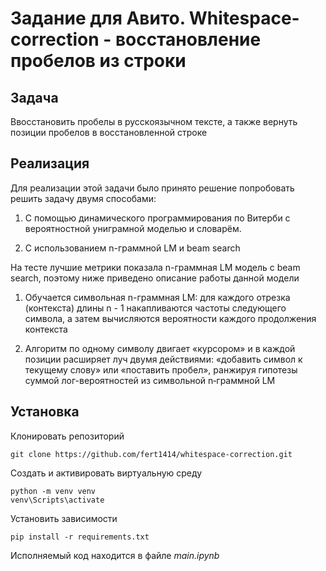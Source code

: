 # Задание для Авито. Whitespace-correction - восстановление пробелов из строки

## Задача 
Ввосстановить пробелы в русскоязычном тексте, а также вернуть позиции пробелов в восстановленной строке

## Реализация
Для реализации этой задачи было принято решение попробовать решить задачу двумя способами:
    
1. С помощью динамического программирования по Витерби с вероятностной униграмной моделью и словарём.
    
2. С использованием n-граммной LM и beam search

На тесте лучшие метрики показала n-граммная LM модель с beam search, поэтому ниже приведено описание работы данной модели
    
1. Обучается символьная n-граммная LM: для каждого отрезка (контекста) длины n - 1 накапливаются частоты следующего символа, а затем вычисляются вероятности каждого продолжения контекста
    
2. Алгоритм по одному символу двигает «курсором» и в каждой позиции расширяет луч двумя действиями: «добавить символ к текущему слову» или «поставить пробел», ранжируя гипотезы суммой лог-вероятностей из символьной n‑граммной LM

## Установка
Клонировать репозиторий
```
git clone https://github.com/fert1414/whitespace-correction.git
```

Создать и активировать виртуальную среду
```
python -m venv venv
venv\Scripts\activate
```

Установить зависимости
```
pip install -r requirements.txt
```

Исполняемый код находится в файле *main.ipynb*
